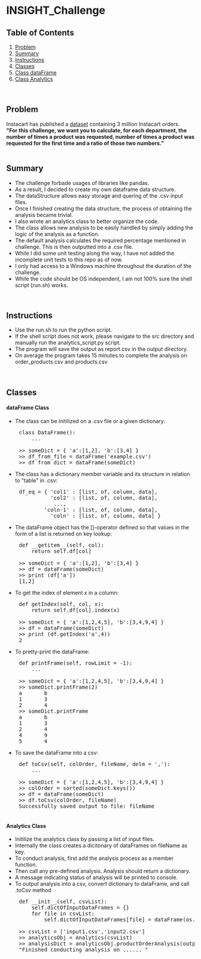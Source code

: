 # INSIGHT_Challenge

## Table of Contents
1. [Problem](README.md#problem)
1. [Summary](README.md#summary)
1. [Instructions](README.md#instructions)
1. [Classes](README.md#classes)
1. [Class dataFrame](README.md#dataFrame-class)
1. [Class Analytics](README.md#*analytics-class)

<br>

## Problem
Instacart has published a [dataset](https://www.instacart.com/datasets/grocery-shopping-2017) containing 3 million Instacart orders.  
**"For this challenge, we want you to calculate, for each department, the number of times a product was requested, number of times a product was requested for the first time and a ratio of those two numbers."**
<br>
<br>

## Summary
* The challenge forbade usages of libraries like pandas.
* As a result, I decided to create my own dataframe data structure.
* The dataStructure allows easy storage and quering of the .csv input files.
* Once I finished creating the data structure, the process of obtaining the analysis became trivial.
* I also wrote an analytics class to better organize the code.
* The class allows new analysis to be easily handled by simply adding the logic of the analysis as a function.
* The default analysis calculates the required percentage mentioned in challenge. This is then outputted into a .csv file.
* While I did some unit testing along the way, I have not added the incomplete unit tests to this repo as of now.
* I only had access to a Windows machine throughout the duration of the challenge.
* While the code should be OS independent, I am not 100% sure the shell script (run.sh) works.
<br>

## Instructions
* Use the run.sh to run the python script.
* If the shell script does not work, please navigate to the src directory and manually run the analytics_script.py script.
* The program will save the output as report.csv in the output directory.
* On average the program takes 15 minutes to complete the analysis on order_products.csv and products.csv
<br>

## Classes
#### dataFrame Class
* The class can be initilized on a .csv file or a given dictionary:
<pre>
    class DataFrame():
        ...

    >> someDict = { 'a':[1,2], 'b':[3,4] }
    >> df_from_file = dataFrame('example.csv')
    >> df_from_dict = dataFrame(someDict)
</pre>
* The class has a dictionary member variable and its structure in relation to "table" in .csv:
<pre>
    df_eq = { 'col1' : [list, of, column, data],  
              'col2' : [list, of, column, data],  
               ...,  
            'coln-1' : [list, of, column, data],  
              'coln' : [list, of, column, data] }  
</pre>
* The dataFrame object has the []-operator defined so that values in the form of a list is returned on key lookup:
<pre>
    def __getitem__(self, col):
        return self.df[col]

    >> someDict = { 'a':[1,2], 'b':[3,4] }
    >> df = dataFrame(someDict)
    >> print (df['a'])
    [1,2]    
</pre>
* To get the index of element x in a column:
<pre>
    def getIndex(self, col, x):
        return self.df[col].index(x)

    >> someDict = { 'a':[1,2,4,5], 'b':[3,4,9,4] }
    >> df = dataFrame(someDict)
    >> print (df.getIndex('a',4))
    2
</pre>
* To pretty-print the dataFrame:
<pre>
    def printFrame(self, rowLimit = -1):
        ...

    >> someDict = { 'a':[1,2,4,5], 'b':[3,4,9,4] }
    >> someDict.printFrame(2)
    a       b
    1       3
    2       4
    >> someDict.printFrame
    a       b
    1       3
    2       4
    4       9
    5       4
</pre>
* To save the dataFrame into a csv:
<pre>
    def toCsv(self, colOrder, fileName, delm = ','):
        ...
   
    >> someDict = { 'a':[1,2,4,5], 'b':[3,4,9,4] }
    >> colOrder = sorted(someDict.keys())
    >> df = dataFrame(someDict)
    >> df.toCsv(colOrder, fileName)
    Successfully saved output to file: fileName

</pre>

#### Analytics Class
* Initilize the analytics class by passing a list of input files.
* Internally the class creates a dicitonary of dataFrames on fileName as key.
* To conduct analysis, first add the analysis process as a member function.
* Then call any pre-defined analysis. Analysis should return a dictionary.
* A message indicating status of analysis will be printed to console. 
* To output analysis into a csv, convert dictionary to dataFrame, and call .toCsv method
<pre>
    def __init__(self, csvList):
        self.dictOfInputDataFrames = {}
        for file in csvList:
            self.dictOfInputDataFrames[file] = dataFrame(os.path.join(base, 'input', file))

    >> csvList = ['input1.csv','input2.csv']
    >> analyticsObj = Analytics(csvList)
    >> analysisDict = analyticsObj.productOrderAnalysis(outputCols)
    "Finished conducting analysis on ...... "

</pre>
